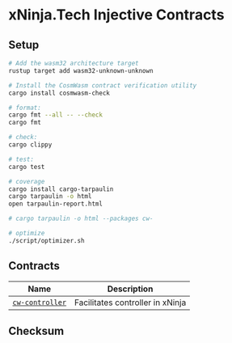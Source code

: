 # xNinja.Tech Injective Contracts

## Setup

```bash
# Add the wasm32 architecture target
rustup target add wasm32-unknown-unknown

# Install the CosmWasm contract verification utility
cargo install cosmwasm-check
```

```bash
# format:
cargo fmt --all -- --check
cargo fmt

# check:
cargo clippy

# test:
cargo test

# coverage
cargo install cargo-tarpaulin
cargo tarpaulin -o html 
open tarpaulin-report.html

# cargo tarpaulin -o html --packages cw-

# optimize 
./script/optimizer.sh
```

## Contracts

| Name                                      | Description                                                |
| ----------------------------------------- | -----------------------------------------------------------|
| [`cw-controller`](contracts/cw-controller)| Facilitates controller in xNinja                           |

## Checksum

